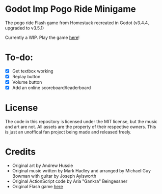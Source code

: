 # Godot Imp Pogo Ride Minigame
The pogo ride Flash game from Homestuck recreated in Godot (v3.4.4, upgraded to v3.5.1)

Currently a WIP. Play the game [here](https://miro.gg/pogo)!

# To-do:
* [X] Get textbox working
* [X] Replay button
* [X] Volume button
* [X] Add an online scoreboard/leaderboard

# License
The code in this repository is licensed under the MIT license, but the music and art are not. All assets are the property of their respective owners. This is just an unoffical fan project being made and released freely.

# Credits
* Original art by Andrew Hussie
* Original music written by Mark Hadley and arranged by Michael Guy Bowman with guitar by Joseph Aylsworth
* Original ActionScript code by Aria "Gankra" Beingessner
* Original Flash game [here](https://www.homestuck.com/flash/hs2/00476/00476.swf)
